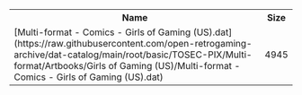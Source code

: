 <table>
<tr><th>Name</th><th>Size</th></tr>
<tr><td>[Multi-format - Comics - Girls of Gaming (US).dat](https://raw.githubusercontent.com/open-retrogaming-archive/dat-catalog/main/root/basic/TOSEC-PIX/Multi-format/Artbooks/Girls of Gaming (US)/Multi-format - Comics - Girls of Gaming (US).dat)</td><td>4945</td></tr>
</table>
